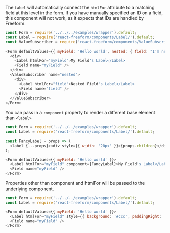 The `Label` will automatically connect the `htmlFor` attribute to a matching field
at this level in the form. If you have manually specified an ID on a field, this
component will not work, as it expects that IDs are handled by Freeform.

```js
const Form = require('../../../examples/wrapper').default;
const Label = require('react-freeform/components/Label/').default;
const ValueSubscriber = require('react-freeform/components/ValueSubscriber/').default;

<Form defaultValues={{ myField: 'Hello world', nested: { field: "I'm nested" } }}>
  <div>
    <Label htmlFor="myField">My Field's Label</Label>
    <Field name="myField" />
  </div>
  <ValueSubscriber name="nested">
    <div>
      <Label htmlFor="field">Nested Field's Label</Label>
      <Field name="field" />
    </div>
  </ValueSubscriber>
</Form>
```

You can pass in a `component` property to render a different base element than `<label>`

```js
const Form = require('../../../examples/wrapper').default;
const Label = require('react-freeform/components/Label/').default;

const FancyLabel = props => (
  <label {...props}><div style={{ width: '20px' }}>{props.children}</div></label>
);

<Form defaultValues={{ myField: 'Hello world' }}>
  <Label htmlFor="myField" component={FancyLabel}>My Field's Label</Label>
  <Field name="myField" />
</Form>
```

Properties other than component and htmlFor will be passed to the underlying component.

```js
const Form = require('../../../examples/wrapper').default;
const Label = require('react-freeform/components/Label/').default;

<Form defaultValues={{ myField: 'Hello world' }}>
  <Label htmlFor="myField" style={{ background: '#ccc', paddingRight: '20px' }}>My Field's Label</Label>
  <Field name="myField" />
</Form>
```

